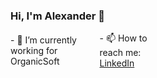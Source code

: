 ### Hi, I'm Alexander 👋

<div style="display: flex; align-items: center; width: 50%">
  <div>- 🔭 I’m currently working for OrganicSoft</div>
<!--   <div>- 🌱 I’m currently learning NodeJS, NestJS, MongoDB, PostgreSQL</div> -->
  <div>- 📫 How to reach me: <a href='https://www.linkedin.com/in/alexander-razumny-7b982a1ba/' taget="_blank">LinkedIn</a></div>
</div>

<br />
